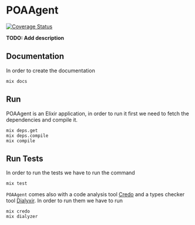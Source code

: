 # POAAgent

[![Coverage Status](https://coveralls.io/repos/github/poanetwork/poa-netstats-agent/badge.svg?branch=master)](https://coveralls.io/github/poanetwork/poa-netstats-agent?branch=master)

**TODO: Add description**

## Documentation

In order to create the documentation

```
mix docs
```

## Run

POAAgent is an Elixir application, in order to run it first we need to fetch the dependencies and compile it.

```
mix deps.get
mix deps.compile
mix compile
```

## Run Tests

In order to run the tests we have to run the command

```
mix test
```

`POAAgent` comes also with a code analysis tool [Credo](https://github.com/rrrene/credo) and a types checker tool [Dialyxir](https://github.com/jeremyjh/dialyxir). In order to run them we have to run

```
mix credo
mix dialyzer
```
